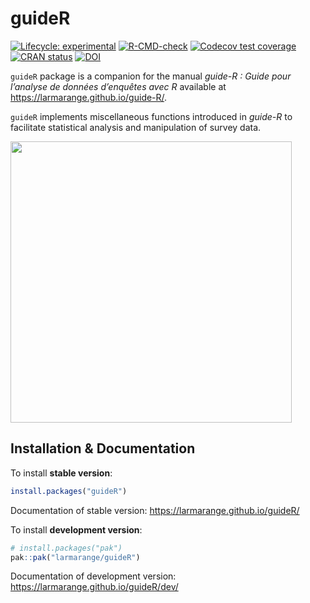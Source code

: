
<!-- README.md is generated from README.Rmd. Please edit that file -->

# guideR

<!-- badges: start -->

[![Lifecycle:
experimental](https://img.shields.io/badge/lifecycle-experimental-orange.svg)](https://lifecycle.r-lib.org/articles/stages.html#experimental)
[![R-CMD-check](https://github.com/larmarange/guideR/actions/workflows/R-CMD-check.yaml/badge.svg)](https://github.com/larmarange/guideR/actions/workflows/R-CMD-check.yaml)
[![Codecov test
coverage](https://codecov.io/gh/larmarange/guideR/graph/badge.svg)](https://app.codecov.io/gh/larmarange/guideR)
[![CRAN
status](https://www.r-pkg.org/badges/version/guideR)](https://CRAN.R-project.org/package=guideR)
[![DOI](https://zenodo.org/badge/927604735.svg)](https://doi.org/10.5281/zenodo.14871649)
<!-- badges: end -->

`guideR` package is a companion for the manual *guide-R : Guide pour
l’analyse de données d’enquêtes avec R* available at
<https://larmarange.github.io/guide-R/>.

`guideR` implements miscellaneous functions introduced in *guide-R* to
facilitate statistical analysis and manipulation of survey data.

<img src="https://larmarange.github.io/guide-R/ressources/cover-hd.png"
width="450" />

## Installation & Documentation

To install **stable version**:

``` r
install.packages("guideR")
```

Documentation of stable version: <https://larmarange.github.io/guideR/>

To install **development version**:

``` r
# install.packages("pak")
pak::pak("larmarange/guideR")
```

Documentation of development version:
<https://larmarange.github.io/guideR/dev/>
